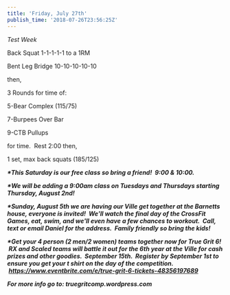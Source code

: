 ```yaml
---
title: 'Friday, July 27th'
publish_time: '2018-07-26T23:56:25Z'
---
```


*Test Week*

Back Squat 1-1-1-1-1 to a 1RM

Bent Leg Bridge 10-10-10-10-10

then,

3 Rounds for time of:

5-Bear Complex (115/75)

7-Burpees Over Bar

9-CTB Pullups

for time.  Rest 2:00 then,

1 set, max back squats (185/125)

***\*This Saturday is our free class so bring a friend!  9:00 &
10:00.***

***\*We will be adding a 9:00am class on Tuesdays and Thursdays starting
Thursday, August 2nd!***

***\*Sunday, August 5th we are having our Ville get together at the
Barnetts house, everyone is invited!  We'll watch the final day of the
CrossFit Games, eat, swim, and we'll even have a few chances to workout.
 Call, text or email Daniel for the address.  Family friendly so bring
the kids!***

***\*Get your 4 person (2 men/2 women) teams together now for True Grit
6!  RX and Scaled teams will battle it out for the 6th year at the Ville
for cash prizes and other goodies.  September 15th.  Register by
September 1st to ensure you get your t shirt on the day of the
competition.
 <https://www.eventbrite.com/e/true-grit-6-tickets-48356197689>***

***For more info go to: truegritcomp.wordpress.com***
